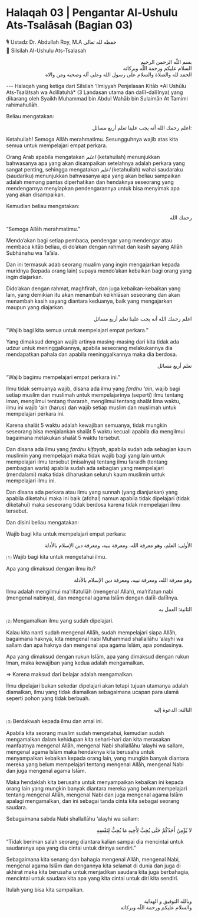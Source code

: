# Halaqah 03 | Pengantar Al-Ushulu Ats-Tsalāsah (Bagian 03)

🎙 Ustadz Dr. Abdullah Roy, M.A حفظه لله تعالى  
📗 Silsilah Al-Ushulu Ats-Tsalasah  

<div align="right">

بسم اللّه الرحمن الرحيم  
السلام عليكم ورحمة اللّه وبركاته  
الحمد لله والصلاة والسلام على رسول الله وعلى آله وصحبه ومن والاه  

</div>
---
Halaqah yang ketiga dari Silsilah ‘Ilmiyyah Penjelasan Kitāb *Al Ushūlu Ats-Tsalātsah wa Adillatuhā* (3 Landasan utama dan dalīl-dalīlnya) yang dikarang oleh Syaikh Muhammad bin Abdul Wahāb bin Sulaimān At Tamimi rahimahullāh.  

Beliau mengatakan:  

<div align="right">

اعلم رحمك الله أنه يجب علينا تعلم أربع مسائل:  

</div>

Ketahuilah! Semoga Allāh merahmatimu. Sesungguhnya wajib atas kita semua untuk mempelajari empat perkara.  

Orang Arab apabila mengatakan *اعلم* (ketahuilah) menunjukkan bahwasanya apa yang akan disampaikan setelahnya adalah perkara yang sangat penting, sehingga mengatakan *اعلم* (ketahuilah) wahai saudaraku (saudariku) menunjukkan bahwasanya apa yang akan beliau sampaikan adalah memang pantas diperhatikan dan hendaknya seseorang yang mendengarnya menyiapkan pendengarannya untuk bisa menyimak apa yang akan disampaikan.  

Kemudian beliau mengatakan:  

<div align="right">

رحمك الله  

</div>

“Semoga Allāh merahmatimu.”  

Mendo’akan bagi setiap pembaca, pendengar yang mendengar atau membaca kitāb beliau, di do’akan dengan rahmat dan kasih sayang Allāh Subhānahu wa Ta’āla.  

Dan ini termasuk adab seorang mualim yang ingin mengajarkan kepada muridnya (kepada orang lain) supaya mendo’akan kebaikan bagi orang yang ingin diajarkan.  

Dido’akan dengan rahmat, maghfirah, dan juga kebaikan-kebaikan yang lain, yang demikian itu akan menambah keikhlāsan seseorang dan akan menambah kasih sayang diantara keduanya, baik yang mengajarkan maupun yang diajarkan.  

<div align="right">

اعلم رحمك الله أنه يجب علينا تعلم أربع مسائل  

</div>

“Wajib bagi kita semua untuk mempelajari empat perkara.”  

Yang dimaksud dengan wajib artinya masing-masing dari kita tidak ada udzur untuk meninggalkannya, apabila seseorang melakukannya dia mendapatkan pahala dan apabila meninggalkannya maka dia berdosa.  

<div align="right">

تعلم أربع مسائل  

</div>

“Wajib bagimu mempelajari empat perkara ini.”  

Ilmu tidak semuanya wajib, disana ada ilmu yang *fardhu ‘ain*, wajib bagi setiap muslim dan muslimah untuk mempelajarinya (seperti) ilmu tentang iman, mengilmui tentang thararah, mengilmui tentang shalāt lima waktu, ilmu ini wajib ‘ain (harus) dan wajib setiap muslim dan muslimah untuk mempelajari perkara ini.  

Karena shalāt 5 waktu adalah kewajiban semuanya, tidak mungkin seseorang bisa menjalankan shalāt 5 waktu kecuali apabila dia mengilmui bagaimana melakukan shalāt 5 waktu tersebut.  

Dan disana ada ilmu yang *fardhu kifayah*, apabila sudah ada sebagian kaum muslimin yang mempelajari maka tidak wajib bagi yang lain untuk mempelajari ilmu tersebut (misalnya) tentang ilmu faraidh (tentang pembagian waris) apabila sudah ada sebagian yang mempelajari (mendalami) maka tidak diharuskan seluruh kaum muslimin untuk mempelajari ilmu ini.  

Dan disana ada perkara atau ilmu yang sunnah (yang dianjurkan) yang apabila diketahui maka ini baik (afdhal) namun apabila tidak dipelajari (tidak diketahui) maka seseorang tidak berdosa karena tidak mempelajari ilmu tersebut.  

Dan disini beliau mengatakan:  

Wajib bagi kita untuk mempelajari empat perkara:  

<div align="right">

الأولى: العلم، وهو معرفة الله، ومعرفة نبيه، ومعرفة دين الإسلام بالأدلة  

</div>

⑴ Wajib bagi kita untuk mengetahui ilmu.  

Apa yang dimaksud dengan ilmu itu?  

<div align="right">

وهو معرفة الله، ومعرفة نبيه، ومعرفة دين الإسلام بالأدلة  

</div>

Ilmu adalah mengilmui ma’rifatullāh (mengenal Allah), ma’rifatun nabi (mengenal nabinya), dan mengenal agama Islām dengan dalīl-dalīlnya.  

<div align="right">

الثانية: العمل به  

</div>

⑵ Mengamalkan ilmu yang sudah dipelajari.  

Kalau kita nanti sudah mengenal Allāh, sudah mempelajari siapa Allāh, bagaimana haknya, kita mengenal nabi Muhammad shallallāhu ‘alayhi wa sallam dan apa haknya dan mengenal apa agama Islām, apa pondasinya.  

Apa yang dimaksud dengan rukun Islām, apa yang dimaksud dengan rukun Iman, maka kewajiban yang kedua adalah mengamalkan.  

⇒ Karena maksud dari belajar adalah mengamalkan.  

Ilmu dipelajari bukan sekedar dipelajari akan tetapi tujuan utamanya adalah diamalkan, ilmu yang tidak diamalkan sebagaimana ucapan para ulamā seperti pohon yang tidak berbuah.  

<div align="right">

الثالثة: الدعوة إليه  

</div>

⑶ Berdakwah kepada ilmu dan amal ini.  

Apabila kita seorang muslim sudah mengetahui, kemudian sudah mengamalkan dalam kehidupan kita sehari-hari dan kita merasakan manfaatnya mengenal Allāh, mengenal Nabi shallallāhu ‘alayhi wa sallam, mengenal agama Islām maka hendaknya kita berusaha untuk menyampaikan kebaikan kepada orang lain, yang mungkin banyak diantara mereka yang belum mempelajari tentang mengenal Allāh, mengenal Nabi dan juga mengenal agama Islām.  

Maka hendaklah kita berusaha untuk menyampaikan kebaikan ini kepada orang lain yang mungkin banyak diantara mereka yang belum mempelajari tentang mengenal Allāh, mengenal Nabi dan juga mengenal agama Islām apalagi mengamalkan, dan ini sebagai tanda cinta kita sebagai seorang saudara.  

Sebagaimana sabda Nabi shallallāhu ‘alayhi wa sallam:  

<div align="right">

لا يُؤْمِنُ أَحَدُكُمْ حَتَّى يُحِبَّ لِأَخِيهِ مَا يُحِبُّ لِنَفْسِهِ  

</div>

“Tidak beriman salah seorang diantara kalian sampai dia mencintai untuk saudaranya apa yang dia cintai untuk dirinya sendiri.”  

Sebagaimana kita senang dan bahagia mengenal Allāh, mengenal Nabi, mengenal agama Islām dan dengannya kita selamat di dunia dan juga di akhirat maka kita berusaha untuk menjadikan saudara kita juga berbahagia, mencintai untuk saudara kita apa yang kita cintai untuk diri kita sendiri.  

Itulah yang bisa kita sampaikan.  

<div align="right">

وبالله التوفيق و الهداية  
والسلام عليكم ورحمة اللّه وبركاته  

</div>
